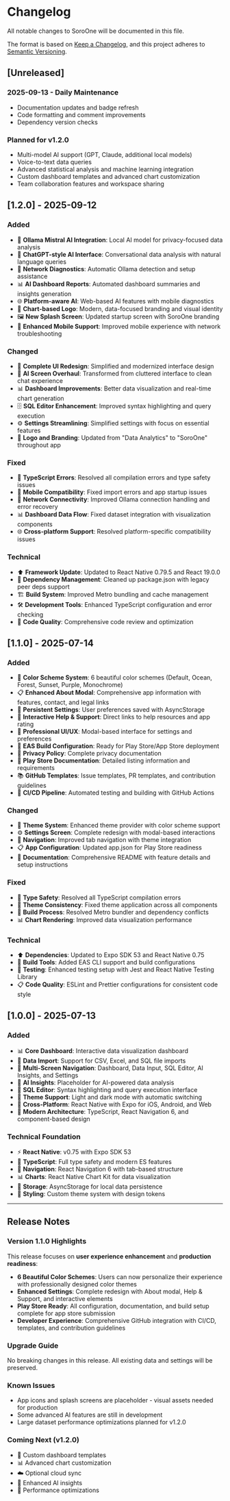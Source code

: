 # Changelog

All notable changes to SoroOne will be documented in this file.

The format is based on [Keep a Changelog](https://keepachangelog.com/en/1.0.0/),
and this project adheres to [Semantic Versioning](https://semver.org/spec/v2.0.0.html).

## [Unreleased]

### 2025-09-13 - Daily Maintenance
- Documentation updates and badge refresh
- Code formatting and comment improvements
- Dependency version checks


### Planned for v1.2.0
- Multi-model AI support (GPT, Claude, additional local models)
- Voice-to-text data queries
- Advanced statistical analysis and machine learning integration
- Custom dashboard templates and advanced chart customization
- Team collaboration features and workspace sharing

## [1.2.0] - 2025-09-12

### Added
- 🤖 **Ollama Mistral AI Integration**: Local AI model for privacy-focused data analysis
- 💬 **ChatGPT-style AI Interface**: Conversational data analysis with natural language queries
- 🔧 **Network Diagnostics**: Automatic Ollama detection and setup assistance
- 📊 **AI Dashboard Reports**: Automated dashboard summaries and insights generation
- 🌐 **Platform-aware AI**: Web-based AI features with mobile diagnostics
- 🎨 **Chart-based Logo**: Modern, data-focused branding and visual identity
- 🖼️ **New Splash Screen**: Updated startup screen with SoroOne branding
- 📱 **Enhanced Mobile Support**: Improved mobile experience with network troubleshooting

### Changed
- 🎨 **Complete UI Redesign**: Simplified and modernized interface design
- 🤖 **AI Screen Overhaul**: Transformed from cluttered interface to clean chat experience
- 📊 **Dashboard Improvements**: Better data visualization and real-time chart generation
- 🗄️ **SQL Editor Enhancement**: Improved syntax highlighting and query execution
- ⚙️ **Settings Streamlining**: Simplified settings with focus on essential features
- 🎯 **Logo and Branding**: Updated from "Data Analytics" to "SoroOne" throughout app

### Fixed
- 🐛 **TypeScript Errors**: Resolved all compilation errors and type safety issues
- 📱 **Mobile Compatibility**: Fixed import errors and app startup issues
- 🔗 **Network Connectivity**: Improved Ollama connection handling and error recovery
- 📊 **Dashboard Data Flow**: Fixed dataset integration with visualization components
- 🌐 **Cross-platform Support**: Resolved platform-specific compatibility issues

### Technical
- ⬆️ **Framework Update**: Updated to React Native 0.79.5 and React 19.0.0
- 🔧 **Dependency Management**: Cleaned up package.json with legacy peer deps support
- 🏗️ **Build System**: Improved Metro bundling and cache management
- 🛠️ **Development Tools**: Enhanced TypeScript configuration and error checking
- 📝 **Code Quality**: Comprehensive code review and optimization

## [1.1.0] - 2025-07-14

### Added
- 🎨 **Color Scheme System**: 6 beautiful color schemes (Default, Ocean, Forest, Sunset, Purple, Monochrome)
- 📋 **Enhanced About Modal**: Comprehensive app information with features, contact, and legal links
- 💾 **Persistent Settings**: User preferences saved with AsyncStorage
- 🎯 **Interactive Help & Support**: Direct links to help resources and app rating
- 📱 **Professional UI/UX**: Modal-based interface for settings and preferences
- 🔧 **EAS Build Configuration**: Ready for Play Store/App Store deployment
- 📄 **Privacy Policy**: Complete privacy documentation
- 🏪 **Play Store Documentation**: Detailed listing information and requirements
- 📚 **GitHub Templates**: Issue templates, PR templates, and contribution guidelines
- 🔄 **CI/CD Pipeline**: Automated testing and building with GitHub Actions

### Changed
- 🎨 **Theme System**: Enhanced theme provider with color scheme support
- ⚙️ **Settings Screen**: Complete redesign with modal-based interactions
- 📱 **Navigation**: Improved tab navigation with theme integration
- 📋 **App Configuration**: Updated app.json for Play Store readiness
- 📝 **Documentation**: Comprehensive README with feature details and setup instructions

### Fixed
- 🐛 **Type Safety**: Resolved all TypeScript compilation errors
- 📱 **Theme Consistency**: Fixed theme application across all components
- 🔧 **Build Process**: Resolved Metro bundler and dependency conflicts
- 📊 **Chart Rendering**: Improved data visualization performance

### Technical
- ⬆️ **Dependencies**: Updated to Expo SDK 53 and React Native 0.75
- 🔧 **Build Tools**: Added EAS CLI support and build configurations
- 🧪 **Testing**: Enhanced testing setup with Jest and React Native Testing Library
- 📋 **Code Quality**: ESLint and Prettier configurations for consistent code style

## [1.0.0] - 2025-07-13

### Added
- 📊 **Core Dashboard**: Interactive data visualization dashboard
- 📁 **Data Import**: Support for CSV, Excel, and SQL file imports
- 📱 **Multi-Screen Navigation**: Dashboard, Data Input, SQL Editor, AI Insights, and Settings
- 🤖 **AI Insights**: Placeholder for AI-powered data analysis
- 💾 **SQL Editor**: Syntax highlighting and query execution interface
- 🎨 **Theme Support**: Light and dark mode with automatic switching
- 📱 **Cross-Platform**: React Native with Expo for iOS, Android, and Web
- 🔧 **Modern Architecture**: TypeScript, React Navigation 6, and component-based design

### Technical Foundation
- ⚡ **React Native**: v0.75 with Expo SDK 53
- 🔷 **TypeScript**: Full type safety and modern ES features
- 🧭 **Navigation**: React Navigation 6 with tab-based structure
- 📊 **Charts**: React Native Chart Kit for data visualization
- 💾 **Storage**: AsyncStorage for local data persistence
- 🎨 **Styling**: Custom theme system with design tokens

---

## Release Notes

### Version 1.1.0 Highlights

This release focuses on **user experience enhancement** and **production readiness**:

- **6 Beautiful Color Schemes**: Users can now personalize their experience with professionally designed color themes
- **Enhanced Settings**: Complete redesign with About modal, Help & Support, and interactive elements
- **Play Store Ready**: All configuration, documentation, and build setup complete for app store submission
- **Developer Experience**: Comprehensive GitHub integration with CI/CD, templates, and contribution guidelines

### Upgrade Guide

No breaking changes in this release. All existing data and settings will be preserved.

### Known Issues

- App icons and splash screens are placeholder - visual assets needed for production
- Some advanced AI features are still in development
- Large dataset performance optimizations planned for v1.2.0

### Coming Next (v1.2.0)

- 🎨 Custom dashboard templates
- 📊 Advanced chart customization
- ☁️ Optional cloud sync
- 🤖 Enhanced AI insights
- 📱 Performance optimizations
